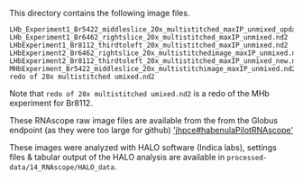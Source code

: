 This directory contains the following image files.
```
LHb_Experiment1_Br5422_middleslice_20x_multistitched_maxIP_unmixed_updated.nd2
LHb_Experiment1_Br6462_rightslice_20x_multistitched_maxIP_unmixed.nd2
LHbExperiment1_Br8112_thirdtoleft_20x_multistitched_maxIP_unmixed.nd2
LHbExperiment2_Br6462_rightslice_20x_multistitchedimage_maxIP_unmixed.nd2
LHbExperiment2_Br8112_thirdtoleft_20x_multistitched_maxIP_unmixed_new.nd2
MHbExperiment_Br5422_middleslice_20x_multistitchimage_maxIP_unmixed.nd2
redo of 20x multistitched umixed.nd2
```

Note that `redo of 20x multistitched umixed.nd2` is a redo of the MHb experiment for Br8112.

These RNAscope raw image files are available from the from the Globus endpoint (as they were too large for github) ['jhpce#habenulaPilotRNAscope'](https://research.libd.org/globus/jhpce_habenulaPilotRNAscope/index.html)

These images were analyzed with HALO software (Indica labs), settings files & tabular output of the HALO analysis are available in `processed-data/14_RNAscope/HALO_data`.
